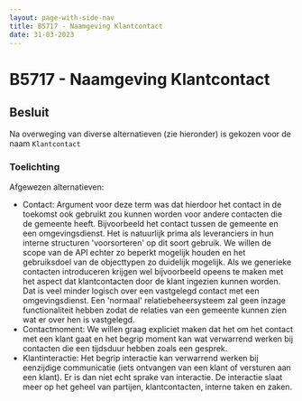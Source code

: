```yaml
---
layout: page-with-side-nav
title: B5717 - Naamgeving Klantcontact
date: 31-03-2023
---
```


# B5717 - Naamgeving Klantcontact

## Besluit

Na overweging van diverse alternatieven (zie hieronder) is gekozen voor de naam `Klantcontact`

### Toelichting

Afgewezen alternatieven:
- Contact: Argument voor deze term was dat hierdoor het contact in de toekomst ook gebruikt zou kunnen worden voor andere contacten die de gemeente heeft. Bijvoorbeeld het contact tussen de gemeente en een omgevingsdienst. Het is natuurlijk prima als leveranciers in hun interne structuren 'voorsorteren' op dit soort gebruik. We willen de scope van de API echter zo beperkt mogelijk houden en het gebruiksdoel van de objecttypen zo duidelijk mogelijk. Als we generieke contacten introduceren krijgen wel bijvoorbeeld opeens te maken met het aspect dat klantcontacten door de klant ingezien kunnen worden. Dat is veel minder logisch over een vastgelegd contact met een omgevingsdienst. Een 'normaal' relatiebeheersysteem zal geen inzage functionaliteit hebben zodat de relaties van een gemeente kunnen zien wat er over hen is vastgelegd.
- Contactmoment: We willen graag expliciet maken dat het om het contact met een klant gaat en het begrip moment kan wat verwarrend werken bij contacten die een tijdsduur hebben zoals een gesprek.
- Klantinteractie: Het begrip interactie kan verwarrend werken bij eenzijdige communicatie (iets ontvangen van een klant of versturen aan een klant). Er is dan niet echt sprake van interactie. De interactie slaat meer op het geheel van partijen, klantcontacten, interne taken en zaken.
